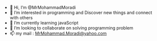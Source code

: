 - 👋 Hi, I’m @MrMohammadMoradi
- 👀 I’m interested in programming and Discover new things and connect with others
- 🌱 I’m currently learning javaScript 
- 💞️ I’m looking to collaborate on solving programming problem
- 📫 my mail : MrMohammad.Moradi@yahoo.com

<!---
MrMohammadMoradi/MrMohammadMoradi is a ✨ special ✨ repository because its `README.md` (this file) appears on your GitHub profile.
You can click the Preview link to take a look at your changes.
--->
